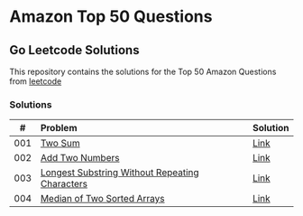 # Amazon Top 50 Questions
## Go Leetcode Solutions

This repository contains the solutions for the Top 50 Amazon Questions from [leetcode](https://leetcode.com/problem-list/top-amazon-questions/)

### Solutions

|#    | Problem |Solution|
|:---:|:--------|:-------|
| 001 |[Two Sum](https://leetcode.com/problems/two-sum/)|[Link](https://github.com/albertopformoso/go-leetcode/blob/main/001-two-sum/001-two-sum.md)|
| 002 | [Add Two Numbers](https://leetcode.com/problems/add-two-numbers/) | [Link](https://github.com/albertopformoso/go-leetcode/blob/main/002-add-two-numbers/002-add-two-numbers.md)
| 003 | [Longest Substring Without Repeating Characters](https://leetcode.com/problems/longest-substring-without-repeating-characters/) | [Link](https://github.com/albertopformoso/go-leetcode/blob/main/003-longest-substring-without-repeating-characters/003-longest-substring-without-repeating-characters.md)
| 004 | [Median of Two Sorted Arrays](https://leetcode.com/problems/median-of-two-sorted-arrays/) | [Link](https://github.com/albertopformoso/go-leetcode/blob/main/004-median-of-two-sorted-arrays/004-median-of-two-sorted-arrays.md)

